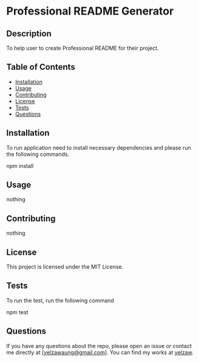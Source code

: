 # Professional README Generator <Your-Project-Title>

   ## Description
   
   To help user to create Professional README for their project.
   
   ## Table of Contents
   
   - [Installation](#installation)
   - [Usage](#usage)
   - [Contributing](#contributing)
   - [License](#license)
   - [Tests](#tests)
   - [Questions](#questions)

   ## Installation
   
   To run application need to install necessary dependencies and please run the following commands.<br>
   
   npm install
   
   ## Usage

   nothing

   ## Contributing

   nothing
   
   ## License

   This project is licensed under the MIT License.
    
   ## Tests
   
   To run the test, run the following command <br>
   
   npm test

   ## Questions

   If you have any questions about the repo, please open an issue or contact me directly at [yelzawaung@gmail.com]. You can find my works at [yelzaw](https://github.com/yelzaw).
   